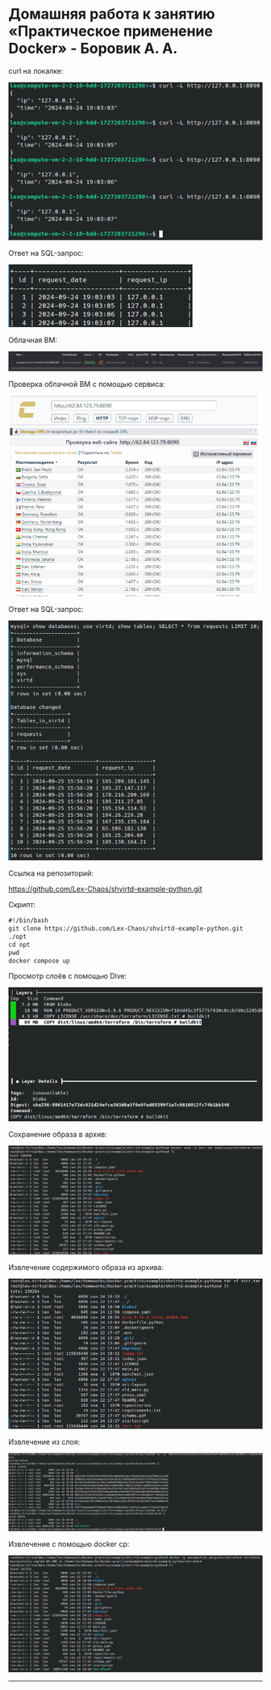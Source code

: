 # Домашняя работа к занятию «Практическое применение Docker» - Боровик А. А.

curl на локалке:

![curl на локалке](https://github.com/Lex-Chaos/docker-practice-hw/blob/master/img/Task3-4.png)

Ответ на SQL-запрос:

![Ответ на SQL-запрос:](https://github.com/Lex-Chaos/docker-practice-hw/blob/master/img/Task3-5.png)


Облачная ВМ:

![Облачная ВМ](https://github.com/Lex-Chaos/docker-practice-hw/blob/master/img/Task4-2.png)

Проверка облачной ВМ с помощью сервиса:

![Проверка сервсисом](https://github.com/Lex-Chaos/docker-practice-hw/blob/master/img/Task4-1.png)

Ответ на SQL-запрос:

![Ответ на SQL-запрос](https://github.com/Lex-Chaos/docker-practice-hw/blob/master/img/Task4-3.png)

Ссылка на репозиторий:

https://github.com/Lex-Chaos/shvirtd-example-python.git

Скрипт:

```
#!/bin/bash
git clone https://github.com/Lex-Chaos/shvirtd-example-python.git ./opt
cd opt
pwd
docker compose up
```

Просмотр слоёв с помощью Dive:

![Dive](https://github.com/Lex-Chaos/docker-practice-hw/blob/master/img/Task6-1-1.png)

Сохранение образа в архив:

![Образ в архив](https://github.com/Lex-Chaos/docker-practice-hw/blob/master/img/Task6-1-2.png)

Извлечение содержимого образа из архива:

![Из архива](https://github.com/Lex-Chaos/docker-practice-hw/blob/master/img/Task6-1-3.png)

Извлечение из слоя:

![Из слоя](https://github.com/Lex-Chaos/docker-practice-hw/blob/master/img/Task6-1-4.png)

Извлечение с помощью docker cp:

![docker cp](https://github.com/Lex-Chaos/docker-practice-hw/blob/master/img/Task6-1-5.png)

---
